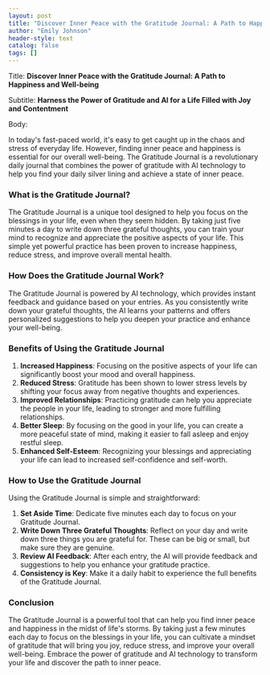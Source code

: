 ```yaml
---
layout: post
title: "Discover Inner Peace with the Gratitude Journal: A Path to Happiness and Well-being"
author: "Emily Johnson"
header-style: text
catalog: false
tags: []
---
```


Title: **Discover Inner Peace with the Gratitude Journal: A Path to Happiness and Well-being**

Subtitle: **Harness the Power of Gratitude and AI for a Life Filled with Joy and Contentment**

Body:

In today's fast-paced world, it's easy to get caught up in the chaos and stress of everyday life. However, finding inner peace and happiness is essential for our overall well-being. The Gratitude Journal is a revolutionary daily journal that combines the power of gratitude with AI technology to help you find your daily silver lining and achieve a state of inner peace.

### **What is the Gratitude Journal?**

The Gratitude Journal is a unique tool designed to help you focus on the blessings in your life, even when they seem hidden. By taking just five minutes a day to write down three grateful thoughts, you can train your mind to recognize and appreciate the positive aspects of your life. This simple yet powerful practice has been proven to increase happiness, reduce stress, and improve overall mental health.

### **How Does the Gratitude Journal Work?**

The Gratitude Journal is powered by AI technology, which provides instant feedback and guidance based on your entries. As you consistently write down your grateful thoughts, the AI learns your patterns and offers personalized suggestions to help you deepen your practice and enhance your well-being.

### **Benefits of Using the Gratitude Journal**

1. **Increased Happiness**: Focusing on the positive aspects of your life can significantly boost your mood and overall happiness.
2. **Reduced Stress**: Gratitude has been shown to lower stress levels by shifting your focus away from negative thoughts and experiences.
3. **Improved Relationships**: Practicing gratitude can help you appreciate the people in your life, leading to stronger and more fulfilling relationships.
4. **Better Sleep**: By focusing on the good in your life, you can create a more peaceful state of mind, making it easier to fall asleep and enjoy restful sleep.
5. **Enhanced Self-Esteem**: Recognizing your blessings and appreciating your life can lead to increased self-confidence and self-worth.

### **How to Use the Gratitude Journal**

Using the Gratitude Journal is simple and straightforward:

1. **Set Aside Time**: Dedicate five minutes each day to focus on your Gratitude Journal.
2. **Write Down Three Grateful Thoughts**: Reflect on your day and write down three things you are grateful for. These can be big or small, but make sure they are genuine.
3. **Review AI Feedback**: After each entry, the AI will provide feedback and suggestions to help you enhance your gratitude practice.
4. **Consistency is Key**: Make it a daily habit to experience the full benefits of the Gratitude Journal.

### **Conclusion**

The Gratitude Journal is a powerful tool that can help you find inner peace and happiness in the midst of life's storms. By taking just a few minutes each day to focus on the blessings in your life, you can cultivate a mindset of gratitude that will bring you joy, reduce stress, and improve your overall well-being. Embrace the power of gratitude and AI technology to transform your life and discover the path to inner peace.